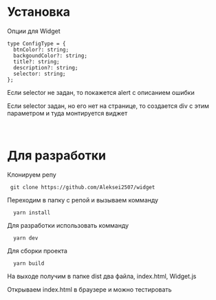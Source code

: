 # Установка

Опции для Widget

```
type ConfigType = {
  btnColor?: string;
  backgoundColor?: string;
  title?: string;
  description?: string;
  selector: string;
};
```

Если selector не задан, то покажется alert с описанием ошибки

Если selector задан, но его нет на странице, то создается div с этим параметром и туда монтируется виджет
<br/>
<br/>
<br/>

# Для разработки

Клонируем репу

```
 git clone https://github.com/Aleksei2507/widget
```

Переходим в папку с репой и вызываем комманду

```
  yarn install
```

Для разработки использовать комманду

```
  yarn dev
```

Для сборки проекта

```
  yarn build
```

На выходе получим в папке dist два файла, index.html, Widget.js

Открываем index.html в браузере и можно тестировать
